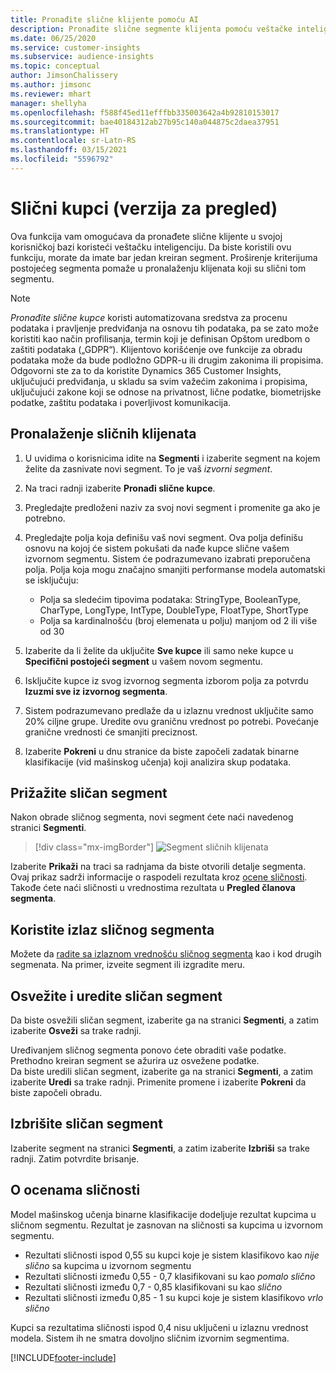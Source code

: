 ```yaml
---
title: Pronađite slične klijente pomoću AI
description: Pronađite slične segmente klijenta pomoću veštačke inteligencije.
ms.date: 06/25/2020
ms.service: customer-insights
ms.subservice: audience-insights
ms.topic: conceptual
author: JimsonChalissery
ms.author: jimsonc
ms.reviewer: mhart
manager: shellyha
ms.openlocfilehash: f588f45ed11efffbb335003642a4b92810153017
ms.sourcegitcommit: bae40184312ab27b95c140a044875c2daea37951
ms.translationtype: HT
ms.contentlocale: sr-Latn-RS
ms.lasthandoff: 03/15/2021
ms.locfileid: "5596792"
---
```

# <a name="similar-customers-preview"></a>Slični kupci (verzija za pregled)

Ova funkcija vam omogućava da pronađete slične klijente u svojoj korisničkoj bazi koristeći veštačku inteligenciju. Da biste koristili ovu funkciju, morate da imate bar jedan kreiran segment. Proširenje kriterijuma postojećeg segmenta pomaže u pronalaženju klijenata koji su slični tom segmentu.

> [!NOTE]
> *Pronađite slične kupce* koristi automatizovana sredstva za procenu podataka i pravljenje predviđanja na osnovu tih podataka, pa se zato može koristiti kao način profilisanja, termin koji je definisan Opštom uredbom o zaštiti podataka („GDPR“). Klijentovo korišćenje ove funkcije za obradu podataka može da bude podložno GDPR-u ili drugim zakonima ili propisima. Odgovorni ste za to da koristite Dynamics 365 Customer Insights, uključujući predviđanja, u skladu sa svim važećim zakonima i propisima, uključujući zakone koji se odnose na privatnost, lične podatke, biometrijske podatke, zaštitu podataka i poverljivost komunikacija.

## <a name="finding-similar-customers"></a>Pronalaženje sličnih klijenata

1. U uvidima o korisnicima idite na **Segmenti** i izaberite segment na kojem želite da zasnivate novi segment. To je vaš *izvorni segment*.

1. Na traci radnji izaberite **Pronađi slične kupce**.

1. Pregledajte predloženi naziv za svoj novi segment i promenite ga ako je potrebno.

1. Pregledajte polja koja definišu vaš novi segment. Ova polja definišu osnovu na kojoj će sistem pokušati da nađe kupce slične vašem izvornom segmentu. Sistem će podrazumevano izabrati preporučena polja.
  Polja koja mogu značajno smanjiti performanse modela automatski se isključuju:
  
   - Polja sa sledećim tipovima podataka: StringType, BooleanType, CharType, LongType, IntType, DoubleType, FloatType, ShortType
   - Polja sa kardinalnošću (broj elemenata u polju) manjom od 2 ili više od 30

1. Izaberite da li želite da uključite **Sve kupce** ili samo neke kupce u **Specifični postojeći segment** u vašem novom segmentu.

1. Isključite kupce iz svog izvornog segmenta izborom polja za potvrdu **Izuzmi sve iz izvornog segmenta**.

1. Sistem podrazumevano predlaže da u izlaznu vrednost uključite samo 20% ciljne grupe. Uredite ovu graničnu vrednost po potrebi. Povećanje granične vrednosti će smanjiti preciznost.

1. Izaberite **Pokreni** u dnu stranice da biste započeli zadatak binarne klasifikacije (vid mašinskog učenja) koji analizira skup podataka.

## <a name="view-the-similar-segment"></a>Prižažite sličan segment

Nakon obrade sličnog segmenta, novi segment ćete naći navedenog stranici **Segmenti**.

> [!div class="mx-imgBorder"]
> ![Segment sličnih klijenata](media/expanded-segment.png "Segment sličnih klijenata")

Izaberite **Prikaži** na traci sa radnjama da biste otvorili detalje segmenta. Ovaj prikaz sadrži informacije o raspodeli rezultata kroz [ocene sličnosti](#about-similarity-scores). Takođe ćete naći sličnosti u vrednostima rezultata u **Pregled članova segmenta**.

## <a name="use-the-output-of-a-similar-segment"></a>Koristite izlaz sličnog segmenta

Možete da [radite sa izlaznom vrednošću sličnog segmenta](segments.md) kao i kod drugih segmenata. Na primer, izveite segment ili izgradite meru.

## <a name="refresh-and-edit-a-similar-segment"></a>Osvežite i uredite sličan segment

Da biste osvežili sličan segment, izaberite ga na stranici **Segmenti**, a zatim izaberite **Osveži** sa trake radnji.

Uređivanjem sličnog segmenta ponovo ćete obraditi vaše podatke. Prethodno kreiran segment se ažurira uz osvežene podatke.    
Da biste uredili sličan segment, izaberite ga na stranici **Segmenti**, a zatim izaberite **Uredi** sa trake radnji. Primenite promene i izaberite **Pokreni** da biste započeli obradu.

## <a name="delete-a-similar-segment"></a>Izbrišite sličan segment

Izaberite segment na stranici **Segmenti**, a zatim izaberite **Izbriši** sa trake radnji. Zatim potvrdite brisanje.

## <a name="about-similarity-scores"></a>O ocenama sličnosti

Model mašinskog učenja binarne klasifikacije dodeljuje rezultat kupcima u sličnom segmentu. Rezultat je zasnovan na sličnosti sa kupcima u izvornom segmentu.

- Rezultati sličnosti ispod 0,55 su kupci koje je sistem klasifikovo kao *nije slično* sa kupcima u izvornom segmentu
- Rezultati sličnosti između 0,55 - 0,7 klasifikovani su kao *pomalo slično*
- Rezultati sličnosti između 0,7 - 0,85 klasifikovani su kao *slično*
- Rezultati sličnosti između 0,85 - 1 su kupci koje je sistem klasifikovo *vrlo slično*

Kupci sa rezultatima sličnosti ispod 0,4 nisu uključeni u izlaznu vrednost modela. Sistem ih ne smatra dovoljno sličnim izvornim segmentima.


[!INCLUDE[footer-include](../includes/footer-banner.md)]